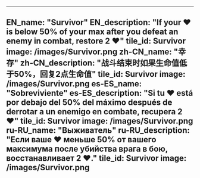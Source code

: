 ---

EN_name: "Survivor"
EN_description: "If your ❤️ is below 50% of your max after you defeat an enemy in combat, restore 2 ❤️"
tile_id: Survivor
image: /images/Survivor.png
zh-CN_name: "幸存"
zh-CN_description: "战斗结束时如果生命值低于50%，回复2点生命值"
tile_id: Survivor
image: /images/Survivor.png
es-ES_name: "Sobreviviente"
es-ES_description: "Si tu ❤️ está por debajo del 50% del máximo después de derrotar a un enemigo en combate, recupera 2 ❤️"
tile_id: Survivor
image: /images/Survivor.png
ru-RU_name: "Выживатель"
ru-RU_description: "Если ваше ❤️ меньше 50% от вашего максимума после убийства врага в бою, восстанавливает 2 ❤️."
tile_id: Survivor
image: /images/Survivor.png
---